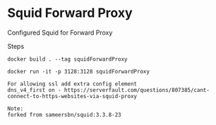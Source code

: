 # Squid Forward Proxy
Configured Squid for Forward Proxy 

Steps
```
docker build . --tag squidForwardProxy

docker run -it -p 3128:3128 squidForwardProxy

For allowing ssl add extra config element
dns_v4_first on - https://serverfault.com/questions/807385/cant-connect-to-https-websites-via-squid-proxy
```
```
Note:
forked from sameersbn/squid:3.3.8-23
```
